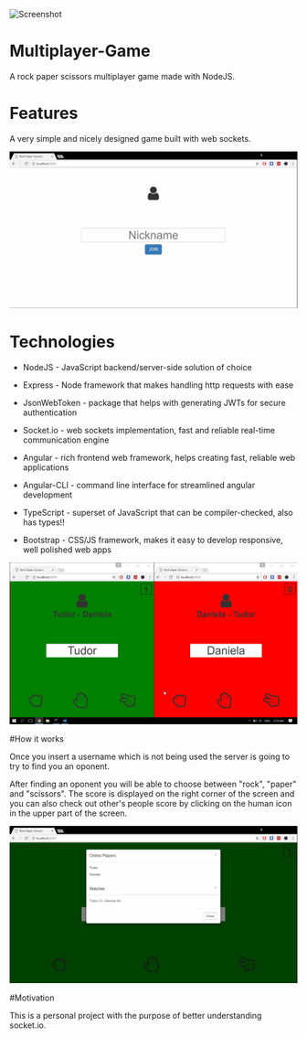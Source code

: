 ![Screenshot](chat-pictures/all-users.jpeg)
# Multiplayer-Game
A rock paper scissors multiplayer game made with NodeJS.

# Features
A very simple and nicely designed game built with web sockets.

![Screenshot](2nd_screenshot.png)

# Technologies
* NodeJS - JavaScript backend/server-side solution of choice

* Express - Node framework that makes handling http requests with ease

* JsonWebToken - package that helps with generating JWTs for secure authentication

* Socket.io - web sockets implementation, fast and reliable real-time communication engine

* Angular - rich frontend web framework, helps creating fast, reliable web applications

* Angular-CLI - command line interface for streamlined angular development

* TypeScript - superset of JavaScript that can be compiler-checked, also has types!!

* Bootstrap - CSS/JS framework, makes it easy to develop responsive, well polished web apps

![Screenshot](playing.jpeg)

#How it works

Once you insert a username which is not being used the server is going to try to find you an oponent.

After finding an oponent you will be able to choose between "rock", "paper" and "scissors". The score is displayed on the right corner of the screen and you can also check out other's people score by clicking on the human icon in the upper part of the screen.

![Screenshot](players.jpeg)

#Motivation

This is a personal project with the purpose of better understanding socket.io.
